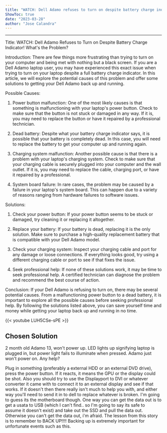 ```yaml
---
title: "WATCH: Dell Adamo refuses to turn on despite battery charge indicator! What's the problem?"
ShowToc: true 
date: "2023-03-28"
author: "Jose Calandra"
---
```

*****
Title: WATCH: Dell Adamo Refuses to Turn on Despite Battery Charge Indicator! What's the Problem?

Introduction:
There are few things more frustrating than trying to turn on your computer and being met with nothing but a black screen. If you are a Dell Adamo laptop user, you may have experienced this exact issue when trying to turn on your laptop despite a full battery charge indicator. In this article, we will explore the potential causes of this problem and offer some solutions to getting your Dell Adamo back up and running.

Possible Causes:
1. Power button malfunction: One of the most likely causes is that something is malfunctioning with your laptop's power button. Check to make sure that the button is not stuck or damaged in any way. If it is, you may need to replace the button or have it repaired by a professional technician.

2. Dead battery: Despite what your battery charge indicator says, it is possible that your battery is completely dead. In this case, you will need to replace the battery to get your computer up and running again.

3. Charging system malfunction: Another possible cause is that there is a problem with your laptop's charging system. Check to make sure that your charging cable is securely plugged into your computer and the wall outlet. If it is, you may need to replace the cable, charging port, or have it repaired by a professional.

4. System board failure: In rare cases, the problem may be caused by a failure in your laptop's system board. This can happen due to a variety of reasons ranging from hardware failures to software issues.

Solutions:
1. Check your power button: If your power button seems to be stuck or damaged, try cleaning it or replacing it altogether.

2. Replace your battery: If your battery is dead, replacing it is the only solution. Make sure to purchase a high-quality replacement battery that is compatible with your Dell Adamo model.

3. Check your charging system: Inspect your charging cable and port for any damage or loose connections. If everything looks good, try using a different charging cable or port to see if that fixes the issue.

4. Seek professional help: If none of these solutions work, it may be time to seek professional help. A certified technician can diagnose the problem and recommend the best course of action.

Conclusion:
If your Dell Adamo is refusing to turn on, there may be several potential causes. From a malfunctioning power button to a dead battery, it is important to explore all the possible causes before seeking professional help. By following the solutions listed above, you can save yourself time and money while getting your laptop back up and running in no time.

{{< youtube LUH5CSe-sPE >}} 



## Chosen Solution
 2 month old Adamo 13, won't power up. LED lights up signifying laptop is plugged in, but power light fails to illuminate when pressed. Adamo just won't power on. Any help?

 Plug in something (preferably a external HDD or an external DVD drive), press the power button. If it reacts, it means the GPU or the display could be shot. Also you should try to use the Displayport to DVI or whatever converter it came with to connect it to an external display and see if that works. If it doesn't then there really isn't much to help you with, and either way you'll need to send it in to dell to replace whatever is broken. I'm going to guess its the motherboard though. One way you can get the data out is to get a usata to USB (which I can't find.. so I'm going to say its safe to assume it doesn't exist) and take out the SSD and pull the data out. Otherwise you can't get the data out, i'm afraid. The lesson from this story is to remember to BACK UP!!!! Backing up is extremely important for unfortunate events such as this.




